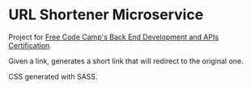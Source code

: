 # URL Shortener Microservice

<p> Project for <a href = "https://www.freecodecamp.org/learn/back-end-development-and-apis/back-end-development-and-apis-projects/url-shortener-microservice">Free Code Camp's Back End Development and APIs Certification</a>.</p>
<p>Given a link, generates a short link that will redirect to the original one.</p>
<p>CSS generated with SASS.</p>